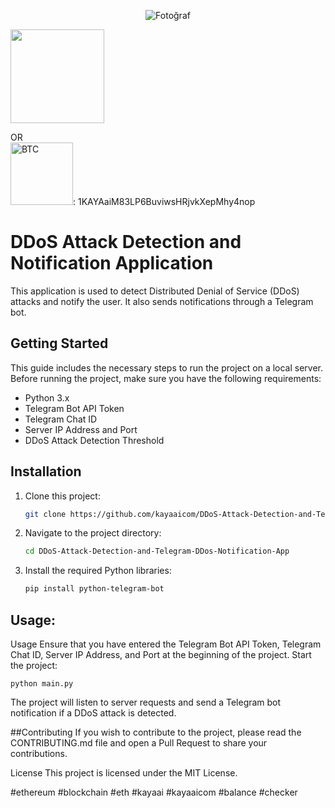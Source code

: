 <p align="center">
  <img src="https://avatars.githubusercontent.com/u/134784255?v=4" alt="Fotoğraf">
</p>

<a href="https://www.buymeacoffee.com/kayaaicom"> 
<img src="https://cdn.buymeacoffee.com/buttons/default-orange.png" width="150"></a>

OR
<br>
<img src="https://bitcoin.org/img/icons/logotop.svg?1687792074" width="100" alt="BTC">: 1KAYAaiM83LP6BuviwsHRjvkXepMhy4nop
<br>

# DDoS Attack Detection and Notification Application

This application is used to detect Distributed Denial of Service (DDoS) attacks and notify the user. It also sends notifications through a Telegram bot.

## Getting Started

This guide includes the necessary steps to run the project on a local server. Before running the project, make sure you have the following requirements:

- Python 3.x
- Telegram Bot API Token
- Telegram Chat ID
- Server IP Address and Port
- DDoS Attack Detection Threshold

## Installation

1. Clone this project:
   ```bash
   git clone https://github.com/kayaaicom/DDoS-Attack-Detection-and-Telegram-DDos-Notification-App.git

2. Navigate to the project directory:
   ```bash
   cd DDoS-Attack-Detection-and-Telegram-DDos-Notification-App

3. Install the required Python libraries:
   ```bash
   pip install python-telegram-bot

## **Usage:**
Usage
Ensure that you have entered the Telegram Bot API Token, Telegram Chat ID, Server IP Address, and Port at the beginning of the project.
Start the project:

    python main.py

The project will listen to server requests and send a Telegram bot notification if a DDoS attack is detected.

##Contributing
If you wish to contribute to the project, please read the CONTRIBUTING.md file and open a Pull Request to share your contributions.

License
This project is licensed under the MIT License.

#ethereum #blockchain #eth #kayaai #kayaaicom #balance #checker
